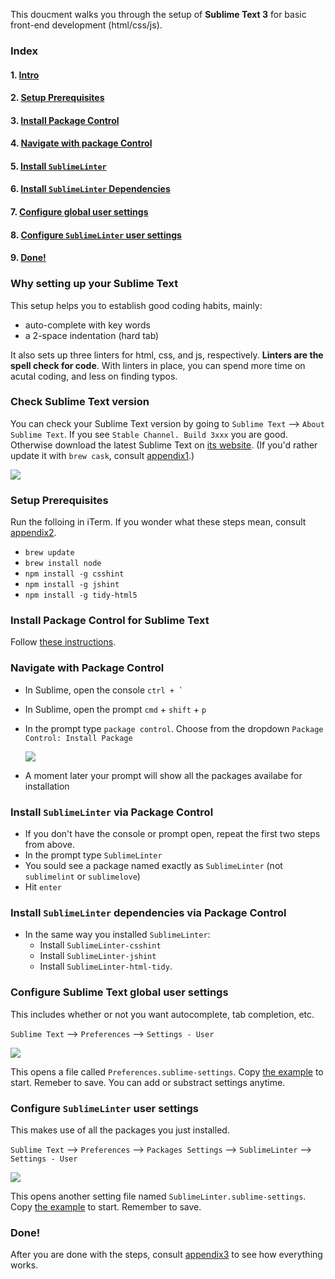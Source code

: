 This doucment walks you through the setup of **Sublime Text 3** for basic front-end development (html/css/js).

### Index

#### 1. [Intro](https://github.com/jueyang/sublime-setup#why-setting-up-your-sublime-text)
#### 2. [Setup Prerequisites](https://github.com/jueyang/sublime-setup#setup-prerequisites-1)
#### 3. [Install Package Control](https://github.com/jueyang/sublime-setup#install-package-control-for-sublime-text)
#### 4. [Navigate with package Control](https://github.com/jueyang/sublime-setup#navigate-with-package-control-1)
#### 5. [Install `SublimeLinter`](https://github.com/jueyang/sublime-setup#install-sublimelinter-via-package-control)
#### 6. [Install `SublimeLinter` Dependencies](https://github.com/jueyang/sublime-setup#install-sublimelinter-dependencies-via-package-control)
#### 7. [Configure global user settings](https://github.com/jueyang/sublime-setup#configure-sublime-text-global-user-settings)
#### 8. [Configure `SublimeLinter` user settings](https://github.com/jueyang/sublime-setup#configure-sublimelinter-user-settings-1)
#### 9. [Done!](https://github.com/jueyang/sublime-setup#done)

### Why setting up your Sublime Text

This setup helps you to establish good coding habits, mainly:

- auto-complete with key words
- a 2-space indentation (hard tab)

It also sets up three linters for html, css, and js, respectively. **Linters are the spell check for code**. With linters in place, you can spend more time on acutal coding, and less on finding typos.

### Check Sublime Text version

You can check your Sublime Text version by going to `Sublime Text` --> `About Sublime Text`. If you see `Stable Channel. Build 3xxx` you are good. Otherwise download the latest Sublime Text on [its website](http://www.sublimetext.com/). (If you'd rather update it with `brew cask`, consult [appendix1](https://github.com/jueyang/sublime-setup/blob/master/appendix1.md).)


![](http://cl.ly/2P0n2a283v2B/Screen%20Shot%202016-02-24%20at%204.40.22%20PM.png)

### Setup Prerequisites

Run the folloing in iTerm. If you wonder what these steps mean, consult [appendix2](https://github.com/jueyang/sublime-setup/blob/master/appendix2.md).

- `brew update`
- `brew install node`
- `npm install -g csshint`
- `npm install -g jshint`
- `npm install -g tidy-html5`

### Install Package Control for Sublime Text

Follow [these instructions]((https://packagecontrol.io/installation#st3)).

### Navigate with Package Control

- In Sublime, open the console ``` ctrl + ` ```
- In Sublime, open the prompt `cmd` + `shift` + `p`
- In the prompt type `package control`. Choose from the dropdown `Package Control: Install Package`

  ![](http://cl.ly/0x303v0Q310w/Screen%20Shot%202016-02-24%20at%204.42.00%20PM.png)

- A moment later your prompt will show all the packages availabe for installation

### Install `SublimeLinter` via Package Control

- If you don't have the console or prompt open, repeat the first two steps from above.
-  In the prompt type `SublimeLinter`
  - You sould see a package named exactly as `SublimeLinter` (not `sublimelint` or `sublimelove`)
  - Hit `enter`

### Install `SublimeLinter` dependencies via Package Control

- In the same way you installed `SublimeLinter`:
  - Install `SublimeLinter-csshint`
  - Install `SublimeLinter-jshint`
  - Install `SublimeLinter-html-tidy`.

### Configure Sublime Text global user settings

This includes whether or not you want autocomplete, tab completion, etc.

`Sublime Text` --> `Preferences` --> `Settings - User`

![](http://cl.ly/0V290u1j271Q/Screen%20Shot%202016-02-24%20at%201.38.03%20PM.png)

This opens a file called `Preferences.sublime-settings`. Copy [the example](https://github.com/jueyang/sublime-setup/blob/master/Preferences.sublime-settings) to start. Remeber to save. You can add or substract settings anytime.

### Configure `SublimeLinter` user settings

This makes use of all the packages you just installed.

`Sublime Text` --> `Preferences` --> `Packages Settings` --> `SublimeLinter` --> `Settings - User`

![](http://cl.ly/1p1h1x1b160A/Screen%20Shot%202016-02-24%20at%201.38.13%20PM.png)

This opens another setting file named `SublimeLinter.sublime-settings`. Copy [the example](https://github.com/jueyang/sublime-setup/blob/master/SublimeLinter.sublime-settings) to start. Remember to save.

### Done!

After you are done with the steps, consult [appendix3](https://github.com/jueyang/sublime-setup/blob/master/appendix0.md) to see how everything works.

